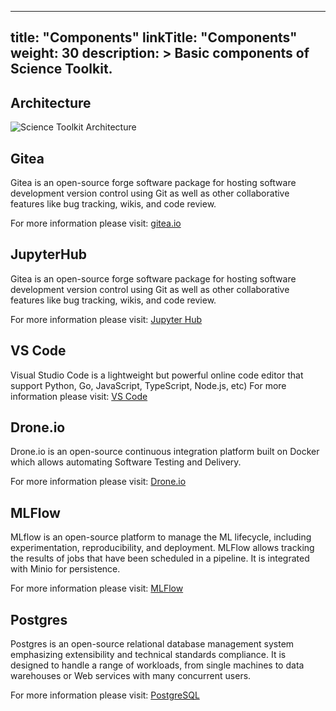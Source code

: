 
---
title: "Components"
linkTitle: "Components"
weight: 30
description: >
  Basic components of Science Toolkit.
---

## Architecture

![Science Toolkit Architecture](/science-toolkit/ScienceToolkitComponents.jpg)

## Gitea

Gitea is an open-source forge software package for hosting software development version control using Git as well as other collaborative features like bug tracking, wikis, and code review. 

For more information please visit: [gitea.io](https://gitea.io/)


## JupyterHub

Gitea is an open-source forge software package for hosting software development version control using Git as well as other collaborative features like bug tracking, wikis, and code review.

For more information please visit: [Jupyter Hub](https://jupyter.org/hub/)


## VS Code

Visual Studio Code is a lightweight but powerful online code editor that support Python, Go, JavaScript, TypeScript, Node.js, etc)
For more information please visit: [VS Code](https://github.com/cdr/code-server)
 

## Drone.io

Drone.io is an open-source continuous integration platform built on Docker which allows automating Software Testing and Delivery. 

For more information please visit: [Drone.io](https://drone.io/)


## MLFlow

MLflow is an open-source platform to manage the ML lifecycle, including experimentation, reproducibility, and deployment. MLFlow allows tracking the results of jobs that have been scheduled in a pipeline. It is integrated with Minio for persistence. 

For more information please visit: [MLFlow](https://mlflow.org/)


## Postgres

Postgres is an open-source relational database management system emphasizing extensibility and technical standards compliance. It is designed to handle a range of workloads, from single machines to data warehouses or Web services with many concurrent users. 

For more information please visit: [PostgreSQL](https://www.postgresql.org/)


